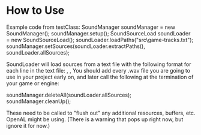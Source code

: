 # How to Use


Example code from testClass:
  	SoundManager soundManager = new SoundManager();
  	soundManager.setup();
  	SoundSourceLoad soundLoader = new SoundSourceLoad();
  	soundLoader.loadPaths("src\\game-tracks.txt");
  	soundManager.setSources(soundLoader.extractPaths(), soundLoader.allSources);
    
  SoundLoader will load sources from a text file with the following format for each line in the text file: <trackName>, <resourcePath>, <canLoop>
  You should add every .wav file you are going to use in your project early on, and later call the following at the termination of your game or engine: 
   
  soundManager.deleteAll(soundLoader.allSources);
  soundManager.cleanUp();
    
  These need to be called to "flush out" any additional resources, buffers, etc. OpenAL might be using.
  (There is a warning that pops up right now, but ignore it for now.)
